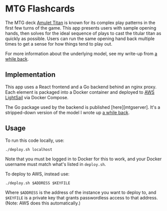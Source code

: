# MTG Flashcards

The MTG deck [Amulet Titan][amulet_mtggoldfish] is known for its complex play
patterns in the first few turns of the game. This app presents users with
sample opening hands, then solves for the ideal sequence of plays to cast the
titular titan as quickly as possible. Users can run the same opening hand back
multiple times to get a sense for how things tend to play out.

[amulet_mtggoldfish]: https://www.mtggoldfish.com/archetype/amulet-titan

For more information about the underlying model, see my write-up from
[a while back][amulet_article].

## Implementation

This app uses a React frontend and a Go backend behind an nginx proxy. Each
element is packaged into a Docker container and deployed to
[AWS LightSail][AWS_lightsail] via Docker Compose.

The Go package used by the backend is published [here][mtgserver]. It's a
stripped-down version of the model I wrote up [a while back][amulet_article].

[aws_lightsail]: https://lightsail.aws.amazon.com/
[mtgserver_readme]: https://github.com/charles-uno/mtgserver/blob/main/README.md
[amulet_article]: https://charles.uno/amulet-simulation/

## Usage

To run this code locally, use:
```
./deploy.sh localhost
```
Note that you must be logged in to Docker for this to work, and your Docker
username must match what's listed in `deploy.sh`.

To deploy to AWS, instead use:
```
./deploy.sh $ADDRESS $KEYFILE
```
Where `$ADDRESS` is the address of the instance you want to deploy to, and
`$KEYFILE` is a private key that grants passwordless access to that address.
(Note: AWS does this automatically.)
